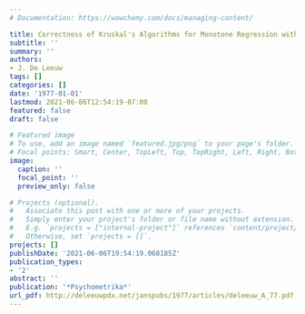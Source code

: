 ```yaml
---
# Documentation: https://wowchemy.com/docs/managing-content/

title: Correctness of Kruskal's Algorithms for Monotone Regression with Ties
subtitle: ''
summary: ''
authors:
- J. De Leeuw
tags: []
categories: []
date: '1977-01-01'
lastmod: 2021-06-06T12:54:19-07:00
featured: false
draft: false

# Featured image
# To use, add an image named `featured.jpg/png` to your page's folder.
# Focal points: Smart, Center, TopLeft, Top, TopRight, Left, Right, BottomLeft, Bottom, BottomRight.
image:
  caption: ''
  focal_point: ''
  preview_only: false

# Projects (optional).
#   Associate this post with one or more of your projects.
#   Simply enter your project's folder or file name without extension.
#   E.g. `projects = ["internal-project"]` references `content/project/deep-learning/index.md`.
#   Otherwise, set `projects = []`.
projects: []
publishDate: '2021-06-06T19:54:19.068185Z'
publication_types:
- '2'
abstract: ''
publication: '*Psychometrika*'
url_pdf: http://deleeuwpdx.net/janspubs/1977/articles/deleeuw_A_77.pdf
---
```

